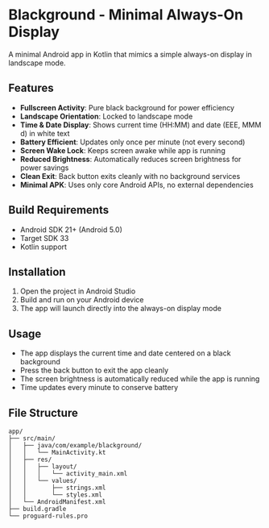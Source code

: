 # Blackground - Minimal Always-On Display

A minimal Android app in Kotlin that mimics a simple always-on display in landscape mode.

## Features

- **Fullscreen Activity**: Pure black background for power efficiency
- **Landscape Orientation**: Locked to landscape mode
- **Time & Date Display**: Shows current time (HH:MM) and date (EEE, MMM d) in white text
- **Battery Efficient**: Updates only once per minute (not every second)
- **Screen Wake Lock**: Keeps screen awake while app is running
- **Reduced Brightness**: Automatically reduces screen brightness for power savings
- **Clean Exit**: Back button exits cleanly with no background services
- **Minimal APK**: Uses only core Android APIs, no external dependencies

## Build Requirements

- Android SDK 21+ (Android 5.0)
- Target SDK 33
- Kotlin support

## Installation

1. Open the project in Android Studio
2. Build and run on your Android device
3. The app will launch directly into the always-on display mode

## Usage

- The app displays the current time and date centered on a black background
- Press the back button to exit the app cleanly
- The screen brightness is automatically reduced while the app is running
- Time updates every minute to conserve battery

## File Structure

```
app/
├── src/main/
│   ├── java/com/example/blackground/
│   │   └── MainActivity.kt
│   ├── res/
│   │   ├── layout/
│   │   │   └── activity_main.xml
│   │   └── values/
│   │       ├── strings.xml
│   │       └── styles.xml
│   └── AndroidManifest.xml
├── build.gradle
└── proguard-rules.pro
```